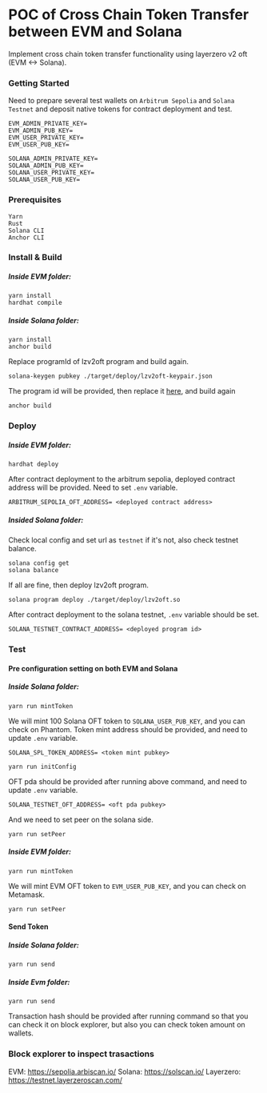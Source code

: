 # POC of Cross Chain Token Transfer between EVM and Solana

Implement cross chain token transfer functionality using layerzero v2 oft (EVM <-> Solana).

### Getting Started
Need to prepare several test wallets on <code>Arbitrum Sepolia</code> and <code>Solana Testnet</code> and deposit native tokens for contract deployment and test.

```
EVM_ADMIN_PRIVATE_KEY=
EVM_ADMIN_PUB_KEY=
EVM_USER_PRIVATE_KEY=
EVM_USER_PUB_KEY=

SOLANA_ADMIN_PRIVATE_KEY=
SOLANA_ADMIN_PUB_KEY=
SOLANA_USER_PRIVATE_KEY=
SOLANA_USER_PUB_KEY=
```


### Prerequisites
```
Yarn
Rust
Solana CLI
Anchor CLI
```

### Install & Build
##### Inside EVM folder:
```
yarn install
hardhat compile
```
##### Inside Solana folder:
```
yarn install
anchor build
```
Replace programId of lzv2oft program and build again.
```
solana-keygen pubkey ./target/deploy/lzv2oft-keypair.json
```
The program id will be provided, then replace it [here](https://github.com/RustChainBuilder/lzv2-oft-poc/blob/master/Solana/programs/lzv2oft/src/lib.rs#L22), and build again
```
anchor build
```

### Deploy
##### Inside EVM folder:
```
hardhat deploy
```
After contract deployment to the arbitrum sepolia, deployed contract address will be provided.
Need to set <code>.env</code> variable.
```
ARBITRUM_SEPOLIA_OFT_ADDRESS= <deployed contract address>
```

##### Insided Solana folder:
Check local config and set url as <code>testnet</code> if it's not, also check testnet balance.
```
solana config get
solana balance
```
If all are fine, then deploy lzv2oft program.
```
solana program deploy ./target/deploy/lzv2oft.so
```
After contract deployment to the solana testnet, <code>.env</code> variable should be set.
```
SOLANA_TESTNET_CONTRACT_ADDRESS= <deployed program id>
```

### Test
#### Pre configuration setting on both EVM and Solana
##### Inside Solana folder:
```
yarn run mintToken
```
We will mint 100 Solana OFT token to <code>SOLANA_USER_PUB_KEY</code>, and you can check on Phantom.
Token mint address should be provided, and need to update <code>.env</code> variable.
```
SOLANA_SPL_TOKEN_ADDRESS= <token mint pubkey>
```

```
yarn run initConfig
```
OFT pda should be provided after running above command, and need to update <code>.env</code> variable.
```
SOLANA_TESTNET_OFT_ADDRESS= <oft pda pubkey>
```

And we need to set peer on the solana side.
```
yarn run setPeer
```

##### Inside EVM folder:
```
yarn run mintToken
```
We will mint EVM OFT token to <code>EVM_USER_PUB_KEY</code>, and you can check on Metamask.

```
yarn run setPeer
```

#### Send Token
##### Inside Solana folder:
```
yarn run send
```
##### Inside Evm folder:
```
yarn run send
```

Transaction hash should be provided after running command so that you can check it on block explorer, but also you can check token amount on wallets.

### Block explorer to inspect trasactions
EVM: https://sepolia.arbiscan.io/
Solana: https://solscan.io/
Layerzero: https://testnet.layerzeroscan.com/


